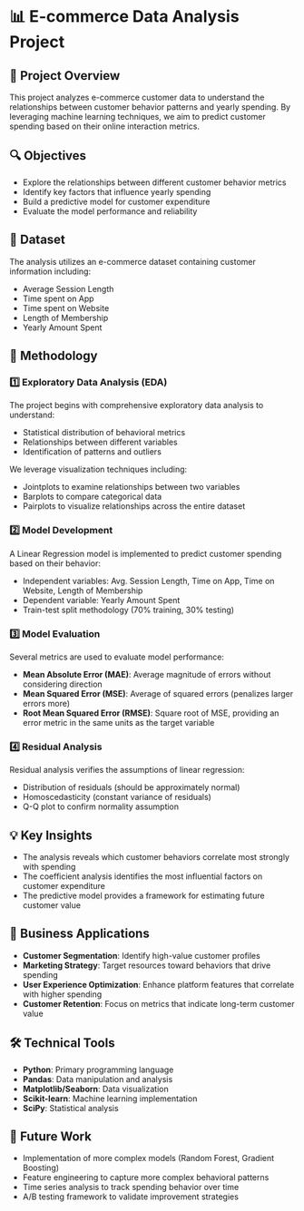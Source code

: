 # 📊 E-commerce Data Analysis Project

## 🎯 Project Overview
This project analyzes e-commerce customer data to understand the relationships between customer behavior patterns and yearly spending. By leveraging machine learning techniques, we aim to predict customer spending based on their online interaction metrics.

## 🔍 Objectives
- Explore the relationships between different customer behavior metrics
- Identify key factors that influence yearly spending
- Build a predictive model for customer expenditure
- Evaluate the model performance and reliability

## 📝 Dataset
The analysis utilizes an e-commerce dataset containing customer information including:
* Average Session Length
* Time spent on App
* Time spent on Website
* Length of Membership
* Yearly Amount Spent

## 🧪 Methodology

### 1️⃣ Exploratory Data Analysis (EDA)
The project begins with comprehensive exploratory data analysis to understand:
* Statistical distribution of behavioral metrics
* Relationships between different variables
* Identification of patterns and outliers

We leverage visualization techniques including:
* Jointplots to examine relationships between two variables
* Barplots to compare categorical data
* Pairplots to visualize relationships across the entire dataset

### 2️⃣ Model Development
A Linear Regression model is implemented to predict customer spending based on their behavior:
* Independent variables: Avg. Session Length, Time on App, Time on Website, Length of Membership
* Dependent variable: Yearly Amount Spent
* Train-test split methodology (70% training, 30% testing)

### 3️⃣ Model Evaluation
Several metrics are used to evaluate model performance:
* **Mean Absolute Error (MAE)**: Average magnitude of errors without considering direction
* **Mean Squared Error (MSE)**: Average of squared errors (penalizes larger errors more)
* **Root Mean Squared Error (RMSE)**: Square root of MSE, providing an error metric in the same units as the target variable

### 4️⃣ Residual Analysis
Residual analysis verifies the assumptions of linear regression:
* Distribution of residuals (should be approximately normal)
* Homoscedasticity (constant variance of residuals)
* Q-Q plot to confirm normality assumption

## 💡 Key Insights
* The analysis reveals which customer behaviors correlate most strongly with spending
* The coefficient analysis identifies the most influential factors on customer expenditure
* The predictive model provides a framework for estimating future customer value

## 💼 Business Applications
* **Customer Segmentation**: Identify high-value customer profiles
* **Marketing Strategy**: Target resources toward behaviors that drive spending
* **User Experience Optimization**: Enhance platform features that correlate with higher spending
* **Customer Retention**: Focus on metrics that indicate long-term customer value

## 🛠️ Technical Tools
* **Python**: Primary programming language
* **Pandas**: Data manipulation and analysis
* **Matplotlib/Seaborn**: Data visualization
* **Scikit-learn**: Machine learning implementation
* **SciPy**: Statistical analysis

## 🔮 Future Work
* Implementation of more complex models (Random Forest, Gradient Boosting)
* Feature engineering to capture more complex behavioral patterns
* Time series analysis to track spending behavior over time
* A/B testing framework to validate improvement strategies